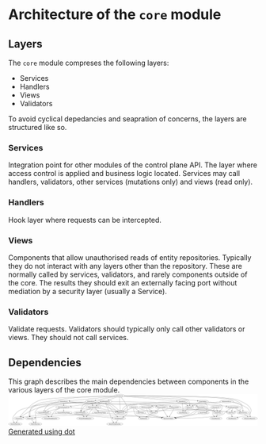 # Architecture of the `core` module

## Layers
The `core` module compreses the following layers:
 
* Services
* Handlers
* Views
* Validators

To avoid cyclical depedancies and seapration of concerns, the layers are structured like so.

### Services
Integration point for other modules of the control plane API. The layer where access control
is applied and business logic located. Services may call handlers, validators, other services
(mutations only) and views (read only).


### Handlers
Hook layer where requests can be intercepted.

### Views
Components that allow unauthorised reads of entity repositories. Typically they do not interact
with any layers other than the repository. These are normally called by services, validators,
and rarely components outside of the core. The results they should exit an externally facing
port without mediation by a security layer (usually a Service).

### Validators
Validate requests. Validators should typically only call other validators or views. They should
not call services.

## Dependencies
This graph describes the main dependencies between components in the various layers of the core
module.
![graph](doc/deps.png)
[Generated using dot](doc/deps.dot)



